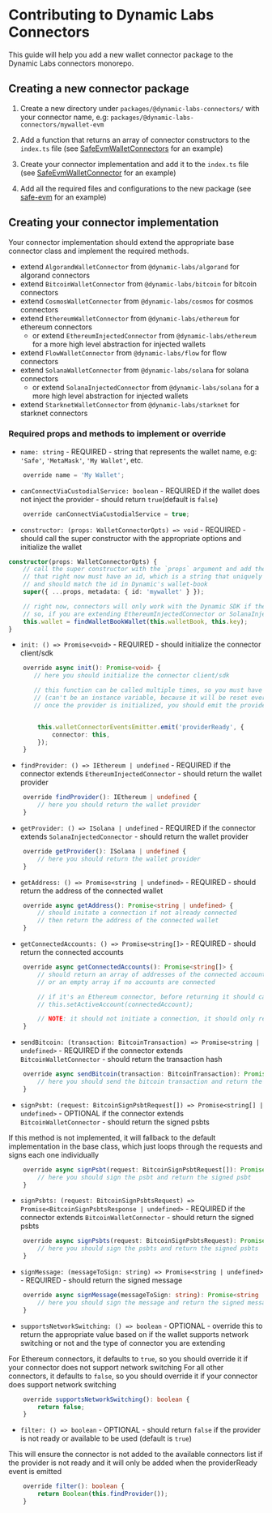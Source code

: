 # Contributing to Dynamic Labs Connectors

This guide will help you add a new wallet connector package to the Dynamic Labs connectors monorepo.



## Creating a new connector package

1. Create a new directory under `packages/@dynamic-labs-connectors/` with your connector name, e.g: `packages/@dynamic-labs-connectors/mywallet-evm`

2. Add a function that returns an array of connector constructors to the `index.ts` file (see [SafeEvmWalletConnectors](./packages/@dynamic-labs-connectors/safe-evm/src/index.ts) for an example)

3. Create your connector implementation and add it to the `index.ts` file (see [SafeEvmWalletConnector](./packages/@dynamic-labs-connectors/safe-evm/src/SafeEvmWalletConnector.ts) for an example)

4. Add all the required files and configurations to the new package (see [safe-evm](./packages/@dynamic-labs-connectors/safe-evm/) for an example)

## Creating your connector implementation

Your connector implementation should extend the appropriate base connector class and implement the required methods.

- extend `AlgorandWalletConnector` from `@dynamic-labs/algorand` for algorand connectors
- extend `BitcoinWalletConnector` from `@dynamic-labs/bitcoin` for bitcoin connectors
- extend `CosmosWalletConnector` from `@dynamic-labs/cosmos` for cosmos connectors
- extend `EthereumWalletConnector` from `@dynamic-labs/ethereum` for ethereum connectors
  - or extend `EthereumInjectedConnector` from `@dynamic-labs/ethereum` for a more high level abstraction for injected wallets
- extend `FlowWalletConnector` from `@dynamic-labs/flow` for flow connectors
- extend `SolanaWalletConnector` from `@dynamic-labs/solana` for solana connectors
  - or extend `SolanaInjectedConnector` from `@dynamic-labs/solana` for a more high level abstraction for injected wallets
- extend `StarknetWalletConnector` from `@dynamic-labs/starknet` for starknet connectors

### Required props and methods to implement or override

- `name: string` - REQUIRED - string that represents the wallet name, e.g: `'Safe'`, `'MetaMask'`, `'My Wallet'`, etc.

```typescript
    override name = 'My Wallet';
```

- `canConnectViaCustodialService: boolean` - REQUIRED if the wallet does not inject the provider - should return `true`(default is `false`)

```typescript
    override canConnectViaCustodialService = true;
```

- `constructor: (props: WalletConnectorOpts) => void` - REQUIRED - should call the super constructor with the appropriate options and initialize the wallet

```typescript
constructor(props: WalletConnectorOpts) {
    // call the super constructor with the `props` argument and add the `metadata` property,
    // that right now must have an id, which is a string that uniquely identifies the connector, usually based off the connector name,
    // and should match the id in Dynamic's wallet-book
    super({ ...props, metadata: { id: 'mywallet' } });

    // right now, connectors will only work with the Dynamic SDK if they are added to Dynamic's wallet-book
    // so, if you are extending EthereumInjectedConnector or SolanaInjectedConnector, you should initialize the wallet here like this:
    this.wallet = findWalletBookWallet(this.walletBook, this.key);
}
```

- `init: () => Promise<void>` - REQUIRED - should initialize the connector client/sdk

```typescript
    override async init(): Promise<void> {
       // here you should initialize the connector client/sdk

       // this function can be called multiple times, so you must have a flag that indicates if the connector is already initialized
       // (can't be an instance variable, because it will be reset every time the connector is instantiated)
       // once the provider is initialized, you should emit the providerReady event once, and only once


        this.walletConnectorEventsEmitter.emit('providerReady', {
            connector: this,
        });
    }
```

- `findProvider: () => IEthereum | undefined` - REQUIRED if the connector extends `EthereumInjectedConnector` - should return the wallet provider

```typescript
    override findProvider(): IEthereum | undefined {
        // here you should return the wallet provider
    }
```

- `getProvider: () => ISolana | undefined` - REQUIRED if the connector extends `SolanaInjectedConnector` - should return the wallet provider

```typescript
    override getProvider(): ISolana | undefined {
        // here you should return the wallet provider
    }
```

- `getAddress: () => Promise<string | undefined>` - REQUIRED - should return the address of the connected wallet

```typescript
    override async getAddress(): Promise<string | undefined> {
        // should initate a connection if not already connected
        // then return the address of the connected wallet
    }
```

- `getConnectedAccounts: () => Promise<string[]>` - REQUIRED - should return the connected accounts

```typescript
    override async getConnectedAccounts(): Promise<string[]> {
        // should return an array of addresses of the connected accounts
        // or an empty array if no accounts are connected

        // if it's an Ethereum connector, before returning it should call this.setActiveAccount() with the address of the connected account
        // this.setActiveAccount(connectedAccount);

        // NOTE: it should not initiate a connection, it should only return the connected accounts
    }
```

- `sendBitcoin: (transaction: BitcoinTransaction) => Promise<string | undefined>` - REQUIRED if the connector extends `BitcoinWalletConnector` - should return the transaction hash

```typescript
    override async sendBitcoin(transaction: BitcoinTransaction): Promise<string | undefined> {
        // here you should send the bitcoin transaction and return the transaction hash
    }
```

- `signPsbt: (request: BitcoinSignPsbtRequest[]) => Promise<string[] | undefined>` - OPTIONAL if the connector extends `BitcoinWalletConnector` - should return the signed psbts

If this method is not implemented, it will fallback to the default implementation in the base class, which just loops through the requests and signs each one individually

```typescript
    override async signPsbt(request: BitcoinSignPsbtRequest[]): Promise<string[] | undefined> {
        // here you should sign the psbt and return the signed psbt
    }
```

- `signPsbts: (request: BitcoinSignPsbtsRequest) => Promise<BitcoinSignPsbtsResponse | undefined>` - REQUIRED if the connector extends `BitcoinWalletConnector` - should return the signed psbts

```typescript
    override async signPsbts(request: BitcoinSignPsbtsRequest): Promise<BitcoinSignPsbtsResponse | undefined> {
        // here you should sign the psbts and return the signed psbts
    }
```

- `signMessage: (messageToSign: string) => Promise<string | undefined>` - REQUIRED - should return the signed message

```typescript
    override async signMessage(messageToSign: string): Promise<string | undefined> {
        // here you should sign the message and return the signed message
    }
```

- `supportsNetworkSwitching: () => boolean` - OPTIONAL - override this to return the appropriate value based on if the wallet supports network switching or not and the type of connector you are extending

For Ethereum connectors, it defaults to `true`, so you should override it if your connector does not support network switching
For all other connectors, it defaults to `false`, so you should override it if your connector does support network switching

```typescript
    override supportsNetworkSwitching(): boolean {
        return false;
    }
```

- `filter: () => boolean` - OPTIONAL - should return `false` if the provider is not ready or available to be used (default is `true`)

This will ensure the connector is not added to the available connectors list if the provider is not ready and it will only be added when the providerReady event is emitted

```typescript
    override filter(): boolean {
        return Boolean(this.findProvider());
    }
```


